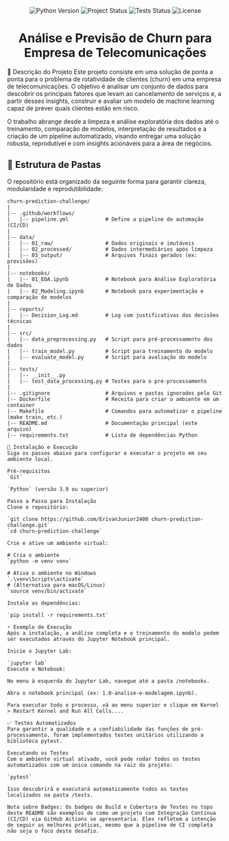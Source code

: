 <!-- Badges -->
<p align="center">
<img src="https://img.shields.io/badge/Python-3.9%2B-blue?style=for-the-badge&logo=python" alt="Python Version">
<img src="https://img.shields.io/badge/Status-Em%20Desenvolvimento-yellow?style=for-the-badge" alt="Project Status">
<img src="https://img.shields.io/badge/Tests-Passing-brightgreen?style=for-the-badge&logo=githubactions" alt="Tests Status">
<img src="https://img.shields.io/badge/License-MIT-green?style=for-the-badge" alt="License">
</p>

<h1 align="center">Análise e Previsão de Churn para Empresa de Telecomunicações</h1>

📝 Descrição do Projeto
Este projeto consiste em uma solução de ponta a ponta para o problema de rotatividade de clientes (churn) em uma empresa de telecomunicações. O objetivo é analisar um conjunto de dados para descobrir os principais fatores que levam ao cancelamento de serviços e, a partir desses insights, construir e avaliar um modelo de machine learning capaz de prever quais clientes estão em risco.

O trabalho abrange desde a limpeza e análise exploratória dos dados até o treinamento, comparação de modelos, interpretação de resultados e a criação de um pipeline automatizado, visando entregar uma solução robusta, reprodutível e com insights acionáveis para a área de negócios.

## 📂 Estrutura de Pastas

O repositório está organizado da seguinte forma para garantir clareza, modularidade e reprodutibilidade:

```text
churn-prediction-challenge/
|
|-- .github/workflows/
|   |-- pipeline.yml            # Define a pipeline de automação (CI/CD)
|
|-- data/
|   |-- 01_raw/                 # Dados originais e imutáveis
|   |-- 02_processed/           # Dados intermediários após limpeza
|   |-- 03_output/              # Arquivos finais gerados (ex: previsões)
|
|-- notebooks/
|   |-- 01_EDA.ipynb            # Notebook para Análise Exploratória de Dados
|   |-- 02_Modeling.ipynb       # Notebook para experimentação e comparação de modelos
|
|-- reports/
|   |-- Decision_Log.md         # Log com justificativas das decisões técnicas
|
|-- src/
|   |-- data_preprocessing.py   # Script para pré-processamento dos dados
|   |-- train_model.py          # Script para treinamento do modelo
|   |-- evaluate_model.py       # Script para avaliação do modelo
|
|-- tests/
|   |-- __init__.py
|   |-- test_data_processing.py # Testes para o pré-processamento
|
|-- .gitignore                  # Arquivos e pastas ignorados pelo Git
|-- Dockerfile                  # Receita para criar o ambiente em um container
|-- Makefile                    # Comandos para automatizar o pipeline (make train, etc.)
|-- README.md                   # Documentação principal (este arquivo)
|-- requirements.txt            # Lista de dependências Python

🚀 Instalação e Execução
Siga os passos abaixo para configurar e executar o projeto em seu ambiente local.

Pré-requisitos
`Git`

`Python` (versão 3.9 ou superior)

Passo a Passo para Instalação
Clone o repositório:

`git clone https://github.com/ErivanJunior2400 churn-prediction-challenge.git`
`cd churn-prediction-challenge`

Crie e ative um ambiente virtual:

# Cria o ambiente
`python -m venv venv`

# Ativa o ambiente no Windows
`.\venv\Scripts\activate`
# (Alternativa para macOS/Linux)
`source venv/bin/activate`

Instale as dependências:

`pip install -r requirements.txt`

⚡ Exemplo de Execução
Após a instalação, a análise completa e o treinamento do modelo podem ser executados através do Jupyter Notebook principal.

Inicie o Jupyter Lab:

`jupyter lab`
Execute o Notebook:

No menu à esquerda do Jupyter Lab, navegue até a pasta /notebooks.

Abra o notebook principal (ex: 1.0-analise-e-modelagem.ipynb).

Para executar todo o processo, vá ao menu superior e clique em Kernel > Restart Kernel and Run All Cells....

✅ Testes Automatizados
Para garantir a qualidade e a confiabilidade das funções de pré-processamento, foram implementados testes unitários utilizando a biblioteca pytest.

Executando os Testes
Com o ambiente virtual ativado, você pode rodar todos os testes automatizados com um único comando na raiz do projeto:

`pytest`

Isso descobrirá e executará automaticamente todos os testes localizados na pasta /tests.

Nota sobre Badges: Os badges de Build e Cobertura de Testes no topo deste README são exemplos de como um projeto com Integração Contínua (CI/CD) via GitHub Actions se apresentaria. Eles refletem a intenção de seguir as melhores práticas, mesmo que a pipeline de CI completa não seja o foco deste desafio.